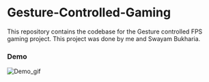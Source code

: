 # Gesture-Controlled-Gaming
This repository contains the codebase for the Gesture controlled FPS gaming project. This project was done by me and Swayam Bukharia.
### Demo
![Demo_gif](https://github.com/Kartikaeya/Gesture-Controlled-Gaming/blob/master/res/gesture_controlled_gaming_gif.gif)
